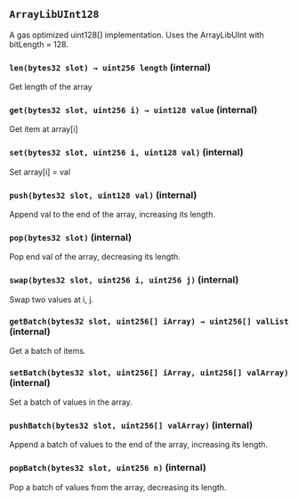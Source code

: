 ## `ArrayLibUInt128`

A gas optimized uint128[] implementation. Uses the ArrayLibUInt with bitLength = 128.

### `len(bytes32 slot) → uint256 length` (internal)

Get length of the array

### `get(bytes32 slot, uint256 i) → uint128 value` (internal)

Get item at array[i]

### `set(bytes32 slot, uint256 i, uint128 val)` (internal)

Set array[i] = val

### `push(bytes32 slot, uint128 val)` (internal)

Append val to the end of the array, increasing its length.

### `pop(bytes32 slot)` (internal)

Pop end val of the array, decreasing its length.

### `swap(bytes32 slot, uint256 i, uint256 j)` (internal)

Swap two values at i, j.

### `getBatch(bytes32 slot, uint256[] iArray) → uint256[] valList` (internal)

Get a batch of items.

### `setBatch(bytes32 slot, uint256[] iArray, uint256[] valArray)` (internal)

Set a batch of values in the array.

### `pushBatch(bytes32 slot, uint256[] valArray)` (internal)

Append a batch of values to the end of the array, increasing its length.

### `popBatch(bytes32 slot, uint256 n)` (internal)

Pop a batch of values from the array, decreasing its length.
